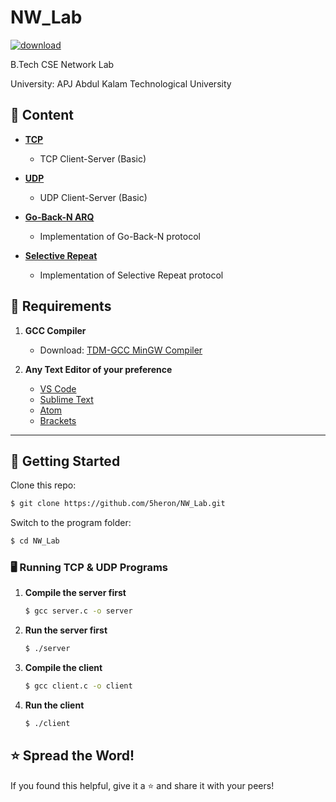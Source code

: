 # NW_Lab

[![download](https://img.shields.io/badge/Direct_Download-zip-blue.svg?logo=appveyor&longCache=true&style=for-the-badge)](https://github.com/5heron/NW_Lab/archive/refs/heads/main.zip)

B.Tech CSE Network Lab  

University: APJ Abdul Kalam Technological University  

## 📌 Content

- **[TCP](TCP)**
  - TCP Client-Server (Basic)

- **[UDP](UDP)**
  - UDP Client-Server (Basic)

- **[Go-Back-N ARQ](Go_back_N_ARQ)**
  - Implementation of Go-Back-N protocol

- **[Selective Repeat](Selective_Repeat)**
  - Implementation of Selective Repeat protocol

## 🔧 Requirements

1. **GCC Compiler**  
   - Download: [TDM-GCC MinGW Compiler](https://sourceforge.net/projects/tdm-gcc/)  

2. **Any Text Editor of your preference**  
   - [VS Code](https://code.visualstudio.com/)  
   - [Sublime Text](https://www.sublimetext.com/)  
   - [Atom](https://atom.io/)  
   - [Brackets](http://brackets.io/)  

---

## 🚀 Getting Started  

Clone this repo:
```sh
$ git clone https://github.com/5heron/NW_Lab.git
```

Switch to the program folder:
```sh
$ cd NW_Lab
```

### **🖥️ Running TCP & UDP Programs**
1. **Compile the server first**  
   ```sh
   $ gcc server.c -o server
   ```
2. **Run the server first**  
   ```sh
   $ ./server
   ```
3. **Compile the client**  
   ```sh
   $ gcc client.c -o client
   ```
4. **Run the client**  
   ```sh
   $ ./client
   ```

## ⭐ Spread the Word!  
If you found this helpful, give it a ⭐ and share it with your peers!
